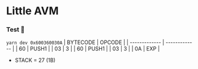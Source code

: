 # Little AVM

### Test 🎸
```yarn dev 0x600360030A```
| BYTECODE  | OPCODE |
| ------------- | ------------- |
| 60  | PUSH1  |
| 03  | 3 |
| 60  | PUSH1 |
| 03  | 3 |
| 0A  | EXP |

- STACK = 27 (1B)